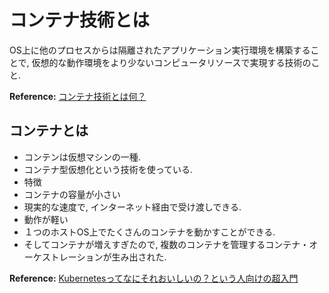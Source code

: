 # コンテナ技術とは
OS上に他のプロセスからは隔離されたアプリケーション実行環境を構築することで, 仮想的な動作環境をより少ないコンピュータリソースで実現する技術のこと.

**Reference:** [コンテナ技術とは何？](https://www.weblio.jp/content/コンテナ技術)

## コンテナとは
- コンテンは仮想マシンの一種.
- コンテナ型仮想化という技術を使っている.
- 特徴
 - コンテナの容量が小さい
 - 現実的な速度で, インターネット経由で受け渡しできる.
 - 動作が軽い
 - １つのホストOS上でたくさんのコンテナを動かすことができる.
- そしてコンテナが増えすぎたので, 複数のコンテナを管理するコンテナ・オーケストレーションが生み出された.

**Reference:** [Kubernetesってなにそれおいしいの？という人向けの超入門](https://crash.academy/ng/video/730/2059)
